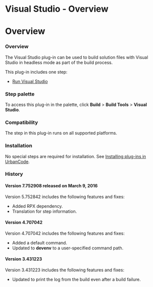 
Visual Studio - Overview
========================

# Overview


### Overview




The Visual Studio plug-in can be used to build solution files with Visual Studio in headless mode as part of the build process.

This plug-in includes one step:

* [Run Visual Studio](#run_visual_studio)


### Step palette

To access this plug-in in the palette, click **Build** > **Build Tools** > **Visual Studio**.

### Compatibility

The step in this plug-in runs on all supported platforms.

### Installation

No special steps are required for installation. See [Installing plug-ins in UrbanCode](https://community.ibm.com/community/user/wasdevops/blogs/laurel-dickson-bull1/2022/06/13/install-plugins "Installing plug-ins in UrbanCode").

### History

#### Version 7.752908 released on March 9, 2016

Version 5.752842 includes the following features and fixes:

* Added RPX dependency.
* Translation for step information.

#### Version 4.707042

Version 4.707042 includes the following features and fixes:

* Added a default command.
* Updated to **devenv** to a user-specified command path.

#### Version 3.431223

Version 3.431223 includes the following features and fixes:

* Updated to print the log from the build even after a build failure.
